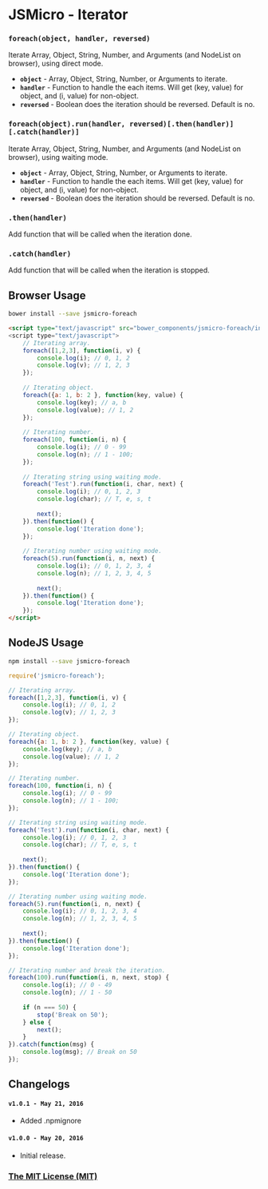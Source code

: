 # JSMicro - Iterator

### **`foreach(object, handler, reversed)`**

Iterate Array, Object, String, Number, and Arguments (and NodeList on browser), using direct mode.

* **`object`** - Array, Object, String, Number, or Arguments to iterate.
* **`handler`** - Function to handle the each items. Will get (key, value) for object, and (i, value) for non-object.
* **`reversed`** - Boolean does the iteration should be reversed. Default is no.

### **`foreach(object).run(handler, reversed)[.then(handler)][.catch(handler)]`**

Iterate Array, Object, String, Number, and Arguments (and NodeList on browser), using waiting mode.

* **`object`** - Array, Object, String, Number, or Arguments to iterate.
* **`handler`** - Function to handle the each items. Will get (key, value) for object, and (i, value) for non-object.
* **`reversed`** - Boolean does the iteration should be reversed. Default is no.

### **`.then(handler)`**

Add function that will be called when the iteration done.
 
### **`.catch(handler)`**

Add function that will be called when the iteration is stopped.

## Browser Usage

```bash
bower install --save jsmicro-foreach
```

```html
<script type="text/javascript" src="bower_components/jsmicro-foreach/index.js">
<script type="text/javascript">
    // Iterating array.
    foreach([1,2,3], function(i, v) {
        console.log(i); // 0, 1, 2
        console.log(v); // 1, 2, 3
    });
    
    // Iterating object.
    foreach({a: 1, b: 2 }, function(key, value) {
        console.log(key); // a, b
        console.log(value); // 1, 2
    });
    
    // Iterating number.
    foreach(100, function(i, n) {
        console.log(i); // 0 - 99
        console.log(n); // 1 - 100;
    });
    
    // Iterating string using waiting mode.
    foreach('Test').run(function(i, char, next) {
        console.log(i); // 0, 1, 2, 3
        console.log(char); // T, e, s, t
        
        next();
    }).then(function() {
        console.log('Iteration done');
    });
    
    // Iterating number using waiting mode.
    foreach(5).run(function(i, n, next) {
        console.log(i); // 0, 1, 2, 3, 4
        console.log(n); // 1, 2, 3, 4, 5
        
        next();
    }).then(function() {
        console.log('Iteration done');
    });
</script>
```

## NodeJS Usage

```bash
npm install --save jsmicro-foreach
```

```js
require('jsmicro-foreach');

// Iterating array.
foreach([1,2,3], function(i, v) {
    console.log(i); // 0, 1, 2
    console.log(v); // 1, 2, 3
});

// Iterating object.
foreach({a: 1, b: 2 }, function(key, value) {
    console.log(key); // a, b
    console.log(value); // 1, 2
});

// Iterating number.
foreach(100, function(i, n) {
    console.log(i); // 0 - 99
    console.log(n); // 1 - 100;
});

// Iterating string using waiting mode.
foreach('Test').run(function(i, char, next) {
    console.log(i); // 0, 1, 2, 3
    console.log(char); // T, e, s, t
    
    next();
}).then(function() {
    console.log('Iteration done');
});

// Iterating number using waiting mode.
foreach(5).run(function(i, n, next) {
    console.log(i); // 0, 1, 2, 3, 4
    console.log(n); // 1, 2, 3, 4, 5
    
    next();
}).then(function() {
    console.log('Iteration done');
});

// Iterating number and break the iteration.
foreach(100).run(function(i, n, next, stop) {
    console.log(i); // 0 - 49
    console.log(n); // 1 - 50
    
    if (n === 50) {
        stop('Break on 50');
    } else {
        next();
    }
}).catch(function(msg) {
    console.log(msg); // Break on 50
});
```

## Changelogs

#### **`v1.0.1 - May 21, 2016`**

* Added .npmignore

#### **`v1.0.0 - May 20, 2016`**

* Initial release.

### [The MIT License (MIT)](https://mahdaen.mit-license.org/)
